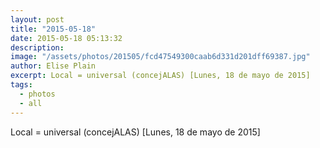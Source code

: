 ```yaml
---
layout: post
title: "2015-05-18"
date: 2015-05-18 05:13:32
description: 
image: "/assets/photos/201505/fcd47549300caab6d331d201dff69387.jpg"
author: Elise Plain
excerpt: Local = universal (concejALAS) [Lunes, 18 de mayo de 2015]
tags: 
  - photos
  - all
---
```


Local = universal (concejALAS) [Lunes, 18 de mayo de 2015]
<p></p>
